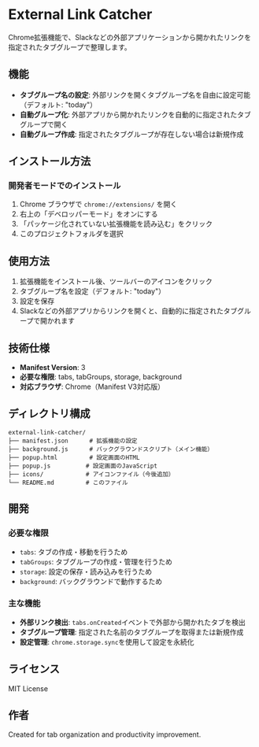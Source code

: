# External Link Catcher

Chrome拡張機能で、Slackなどの外部アプリケーションから開かれたリンクを指定されたタブグループで整理します。

## 機能

- **タブグループ名の設定**: 外部リンクを開くタブグループ名を自由に設定可能（デフォルト: "today"）
- **自動グループ化**: 外部アプリから開かれたリンクを自動的に指定されたタブグループで開く
- **自動グループ作成**: 指定されたタブグループが存在しない場合は新規作成

## インストール方法

### 開発者モードでのインストール

1. Chrome ブラウザで `chrome://extensions/` を開く
2. 右上の「デベロッパーモード」をオンにする
3. 「パッケージ化されていない拡張機能を読み込む」をクリック
4. このプロジェクトフォルダを選択

## 使用方法

1. 拡張機能をインストール後、ツールバーのアイコンをクリック
2. タブグループ名を設定（デフォルト: "today"）
3. 設定を保存
4. Slackなどの外部アプリからリンクを開くと、自動的に指定されたタブグループで開かれます

## 技術仕様

- **Manifest Version**: 3
- **必要な権限**: tabs, tabGroups, storage, background
- **対応ブラウザ**: Chrome（Manifest V3対応版）

## ディレクトリ構成

```
external-link-catcher/
├── manifest.json      # 拡張機能の設定
├── background.js      # バックグラウンドスクリプト（メイン機能）
├── popup.html         # 設定画面のHTML
├── popup.js          # 設定画面のJavaScript
├── icons/            # アイコンファイル（今後追加）
└── README.md         # このファイル
```

## 開発

### 必要な権限

- `tabs`: タブの作成・移動を行うため
- `tabGroups`: タブグループの作成・管理を行うため
- `storage`: 設定の保存・読み込みを行うため
- `background`: バックグラウンドで動作するため

### 主な機能

- **外部リンク検出**: `tabs.onCreated`イベントで外部から開かれたタブを検出
- **タブグループ管理**: 指定された名前のタブグループを取得または新規作成
- **設定管理**: `chrome.storage.sync`を使用して設定を永続化

## ライセンス

MIT License

## 作者

Created for tab organization and productivity improvement.
